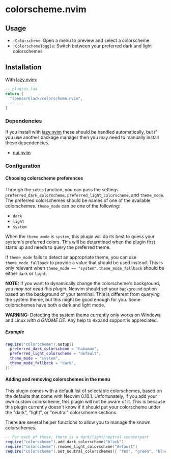 # colorscheme.nvim

## Usage

- `:Colorscheme`: Open a menu to preview and select a colorscheme
- `:ColorschemeToggle`: Switch between your preferred dark and light colorschemes

## Installation

With [lazy.nvim][lazy-nvim]:

```lua
-- plugins.lua
return {
  "spenserblack/colorscheme.nvim",
  -- ...
}
```

### Dependencies

If you install with [lazy.nvim][lazy-nvim] these should be handled automatically, but if you use
another package manager then you may need to manually install these dependencies.

- [nui.nvim](https://github.com/MunifTanjim/nui.nvim)

[lazy-nvim]: https://github.com/folke/lazy.nvim

### Configuration

#### Choosing colorscheme preferences

Through the `setup` function, you can pass the settings `preferred_dark_colorscheme`,
`preferred_light_colorscheme`, and `theme_mode`. The preferred colorschemes should be
names of one of the available colorschemes. `theme_mode` can be one of the following:

- `dark`
- `light`
- `system`

When the `theme_mode` is `system`, this plugin will do its best to guess your system's
preferred colors. This will be determined when the plugin first starts up and needs to
query the preferred theme.

If `theme_mode` fails to detect an appropriate theme, you can use `theme_mode_fallback`
to provide a value that should be used instead. This is only relevant when
`theme_mode == "system"`. `theme_mode_fallback` should be either `dark` or `light`.

**NOTE:** If you want to dynamically change the colorscheme's background,
*you may not need this plugin.* Neovim should set your `background` option based on the
background of your terminal. This is different from querying the system theme, but this
might be good enough for you. Some colorschemes have both a dark and light mode.

**WARNING:** Detecting the system theme currently only works on Windows and Linux
*with a GNOME DE.* Any help to expand support is appreciated.

##### Example

```lua
require("colorscheme").setup({
  preferred_dark_colorscheme = "habamax",
  preferred_light_colorscheme = "default",
  theme_mode = "system",
  theme_mode_fallback = "dark",
})
```

#### Adding and removing colorschemes in the menu

This plugin comes with a default list of selectable colorschemes, based on the defaults that
come with Neovim 0.10.1. Unfortunately, if you add your own custom colorscheme, this
plugin will not be aware of it. This is because this plugin currently doesn't know if it
should put your colorscheme under the "dark", "light", or "neutral" colorscheme sections.

There are several helper functions to allow you to manage the known colorschemes.

```lua
-- For each of these, there is a dark/light/neutral counterpart
require("colorscheme").add_dark_colorscheme("black")
require("colorscheme").remove_light_colorscheme("default")
require("colorscheme").set_neutral_colorschemes({ "red", "green", "blue" })
```
